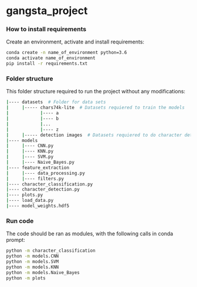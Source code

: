 # gangsta_project
### How to install requirements
Create an environment, activate and install requirements:
```bash
conda create -n name_of_environment python=3.6
conda activate name_of_environment
pip install -r requirements.txt
```

### Folder structure
This folder structure required to run the project without any modifications:

```bash
|---- datasets  # Folder for data sets
|     |----- chars74k-lite  # Datasets requiered to train the models
|            |---- a
|            |---- b
|            |...
|            |---- z
|     |----- detection images  # Datasets requiered to do character detection
|---- models
|     |---- CNN.py
|     |---- KNN.py
|     |---- SVM.py
|     |---- Naive_Bayes.py
|---- feature_extraction
|     |---- data_processing.py
|     |---- filters.py
|---- character_classification.py
|---- character_detection.py
|---- plots.py
|---- load_data.py
|---- model_weights.hdf5
```

### Run code
The code should be ran as modules, with the following calls in conda prompt:
```bash
python -m character_classification
python -m models.CNN
python -m models.SVM
python -m models.KNN
python -m models.Naive_Bayes
python -m plots
```
